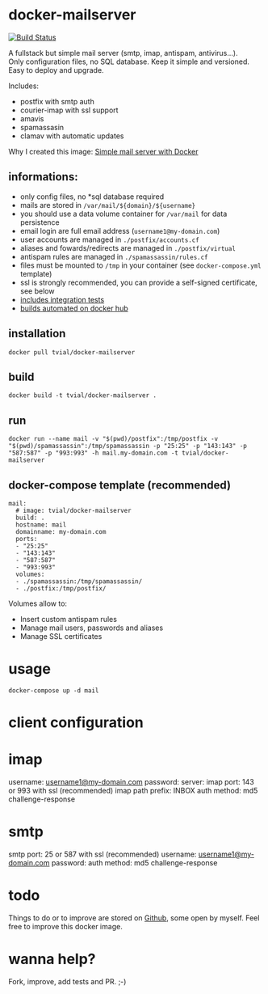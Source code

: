 # docker-mailserver

[![Build Status](https://travis-ci.org/tomav/docker-mailserver.svg?branch=master)](https://travis-ci.org/tomav/docker-mailserver)

A fullstack but simple mail server (smtp, imap, antispam, antivirus...).  
Only configuration files, no SQL database. Keep it simple and versioned.  
Easy to deploy and upgrade.  

Includes:

- postfix with smtp auth
- courier-imap with ssl support
- amavis
- spamassasin
- clamav with automatic updates

Why I created this image: [Simple mail server with Docker](http://tvi.al/simple-mail-server-with-docker/)

## informations:

- only config files, no *sql database required
- mails are stored in `/var/mail/${domain}/${username}`
- you should use a data volume container for `/var/mail` for data persistence
- email login are full email address (`username1@my-domain.com`)
- user accounts are managed in `./postfix/accounts.cf`
- aliases and fowards/redirects are managed in `./postfix/virtual`
- antispam rules are managed in `./spamassassin/rules.cf`
- files must be mounted to `/tmp` in your container (see `docker-compose.yml` template)
- ssl is strongly recommended, you can provide a self-signed certificate, see below
- [includes integration tests](https://travis-ci.org/tomav/docker-mailserver) 
- [builds automated on docker hub](https://hub.docker.com/r/tvial/docker-mailserver/)

## installation

	docker pull tvial/docker-mailserver

## build

	docker build -t tvial/docker-mailserver .

## run

	docker run --name mail -v "$(pwd)/postfix":/tmp/postfix -v "$(pwd)/spamassassin":/tmp/spamassassin -p "25:25" -p "143:143" -p "587:587" -p "993:993" -h mail.my-domain.com -t tvial/docker-mailserver

## docker-compose template (recommended)

	mail:
	  # image: tvial/docker-mailserver
	  build: .
	  hostname: mail
	  domainname: my-domain.com
	  ports:
	  - "25:25"
	  - "143:143"
	  - "587:587"
	  - "993:993"
	  volumes:
	  - ./spamassassin:/tmp/spamassassin/
	  - ./postfix:/tmp/postfix/

Volumes allow to:

- Insert custom antispam rules
- Manage mail users, passwords and aliases
- Manage SSL certificates

# usage

	docker-compose up -d mail

# client configuration

  # imap
  username:         <username1@my-domain.com>
  password:         <username1password>
  server:           <your-server-ip-or-hostname>
  imap port:        143 or 993 with ssl (recommended)
  imap path prefix:   INBOX
  auth method:      md5 challenge-response

  # smtp
  smtp port:        25 or 587 with ssl (recommended)
  username:         <username1@my-domain.com>
  password:         <username1password>
  auth method:      md5 challenge-response

# todo

Things to do or to improve are stored on [Github](https://github.com/tomav/docker-mailserver/issues), some open by myself.
Feel free to improve this docker image.

# wanna help?

Fork, improve, add tests and PR. ;-)
